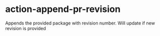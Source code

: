 # action-append-pr-revision
Appends the provided package with revision number. Will update if new revision is provided
